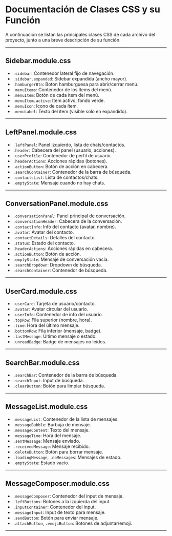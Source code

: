 # Documentación de Clases CSS y su Función

A continuación se listan las principales clases CSS de cada archivo del proyecto, junto a una breve descripción de su función.

---

## Sidebar.module.css
- `.sidebar`: Contenedor lateral fijo de navegación.
- `.sidebar.expanded`: Sidebar expandida (ancho mayor).
- `.hamburgerBtn`: Botón hamburguesa para abrir/cerrar menú.
- `.menuItems`: Contenedor de los ítems del menú.
- `.menuItem`: Botón de cada ítem del menú.
- `.menuItem.active`: Ítem activo, fondo verde.
- `.menuIcon`: Icono de cada ítem.
- `.menuLabel`: Texto del ítem (visible solo en expandido).

---

## LeftPanel.module.css
- `.leftPanel`: Panel izquierdo, lista de chats/contactos.
- `.header`: Cabecera del panel (usuario, acciones).
- `.userProfile`: Contenedor de perfil de usuario.
- `.headerActions`: Acciones rápidas (botones).
- `.actionButton`: Botón de acción en cabecera.
- `.searchContainer`: Contenedor de la barra de búsqueda.
- `.contactsList`: Lista de contactos/chats.
- `.emptyState`: Mensaje cuando no hay chats.

---

## ConversationPanel.module.css
- `.conversationPanel`: Panel principal de conversación.
- `.conversationHeader`: Cabecera de la conversación.
- `.contactInfo`: Info del contacto (avatar, nombre).
- `.avatar`: Avatar del contacto.
- `.contactDetails`: Detalles del contacto.
- `.status`: Estado del contacto.
- `.headerActions`: Acciones rápidas en cabecera.
- `.actionButton`: Botón de acción.
- `.emptyState`: Mensaje de conversación vacía.
- `.searchDropdown`: Dropdown de búsqueda.
- `.searchContainer`: Contenedor de búsqueda.

---

## UserCard.module.css
- `.userCard`: Tarjeta de usuario/contacto.
- `.avatar`: Avatar circular del usuario.
- `.userInfo`: Contenedor de info del usuario.
- `.topRow`: Fila superior (nombre, hora).
- `.time`: Hora del último mensaje.
- `.bottomRow`: Fila inferior (mensaje, badge).
- `.lastMessage`: Último mensaje o estado.
- `.unreadBadge`: Badge de mensajes no leídos.

---

## SearchBar.module.css
- `.searchBar`: Contenedor de la barra de búsqueda.
- `.searchInput`: Input de búsqueda.
- `.clearButton`: Botón para limpiar búsqueda.

---

## MessageList.module.css
- `.messageList`: Contenedor de la lista de mensajes.
- `.messageBubble`: Burbuja de mensaje.
- `.messageContent`: Texto del mensaje.
- `.messageTime`: Hora del mensaje.
- `.sentMessage`: Mensaje enviado.
- `.receivedMessage`: Mensaje recibido.
- `.deleteButton`: Botón para borrar mensaje.
- `.loadingMessage`, `.noMessages`: Mensajes de estado.
- `.emptyState`: Estado vacío.

---

## MessageComposer.module.css
- `.messageComposer`: Contenedor del input de mensaje.
- `.leftButtons`: Botones a la izquierda del input.
- `.inputContainer`: Contenedor del input.
- `.messageInput`: Input de texto para mensaje.
- `.sendButton`: Botón para enviar mensaje.
- `.attachButton`, `.emojiButton`: Botones de adjuntar/emoji.

---